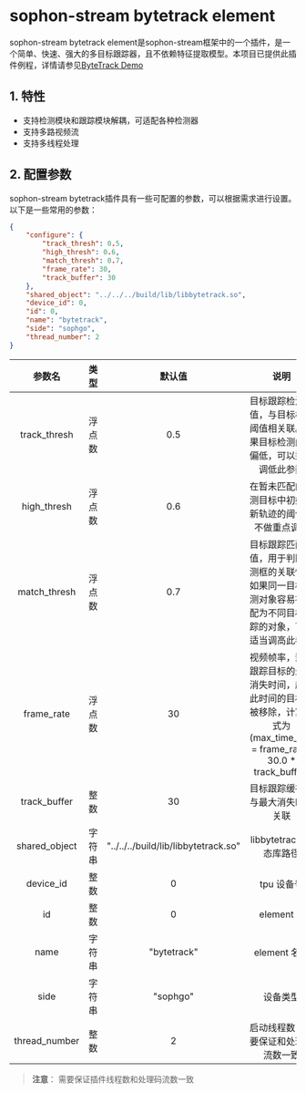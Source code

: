 # sophon-stream bytetrack element

sophon-stream bytetrack element是sophon-stream框架中的一个插件，是一个简单、快速、强大的多目标跟踪器，且不依赖特征提取模型。本项目已提供此插件例程，详情请参见[ByteTrack Demo](../../../samples/bytetrack/README.md)

## 1. 特性
* 支持检测模块和跟踪模块解耦，可适配各种检测器
* 支持多路视频流
* 支持多线程处理

## 2. 配置参数
sophon-stream bytetrack插件具有一些可配置的参数，可以根据需求进行设置。以下是一些常用的参数：

```json
{
    "configure": {
        "track_thresh": 0.5,
        "high_thresh": 0.6,
        "match_thresh": 0.7,
        "frame_rate": 30,
        "track_buffer": 30
    },
    "shared_object": "../../../build/lib/libbytetrack.so",
    "device_id": 0,
    "id": 0,
    "name": "bytetrack",
    "side": "sophgo",
    "thread_number": 2
}
```

|      参数名    |    类型    | 默认值 | 说明 |
|:-------------:| :-------: | :------------------:| :------------------------:|
|  track_thresh  |   浮点数   | 0.5 | 目标跟踪检测阈值，与目标检测阈值相关联。如果目标检测阈值偏低，可以适当调低此参数 |
|  high_thresh   |   浮点数   | 0.6 | 在暂未匹配的检测目标中初始化新轨迹的阈值，不做重点调整 |
|  match_thresh  |   浮点数   | 0.7 | 目标跟踪匹配阈值，用于判断检测框的关联性。如果同一目标检测对象容易被匹配为不同目标跟踪的对象，可以适当调高此参数 |
|  frame_rate    |   浮点数   | 30  | 视频帧率，影响跟踪目标的最大消失时间，超过此时间的目标将被移除，计算方式为(max_time_lost = frame_rate / 30.0 * track_buffer) |
|  track_buffer  |   整数    |  30 | 目标跟踪缓存，与最大消失时间关联 |
|  shared_object |   字符串   |  "../../../build/lib/libbytetrack.so"  | libbytetrack 动态库路径 |
|  device_id  |    整数       |  0 | tpu 设备号 |
|     id      |    整数       | 0  | element id |
|     name    |    字符串     | "bytetrack" | element 名称 |
|     side    |    字符串     | "sophgo"| 设备类型 |
| thread_number |    整数     | 2 | 启动线程数，需要保证和处理码流数一致 |

> **注意**：
需要保证插件线程数和处理码流数一致
